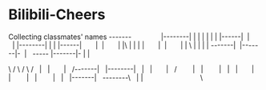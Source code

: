 # Bilibili-Cheers
Collecting classmates' names 
-------               |--------|
|                     |        |
|                     |        | 
|------|  |       |   |--------|  |       |   |------|
       |  |       |   |\          |       |   |      |
       |  |       |   |  \        |       |   |      |
-------|  |-------|-  |    \----- |-------|-  |      |

\     /
 \   /
  \ /
   |   |       |     /-------|    |--------|
   |   |       |    /        |    |        |
   |   |       |    |        |    |        |
   |   |-------|    \--------\    |        |
                              \
